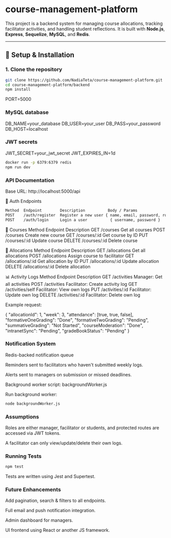 # course-management-platform
This project is a backend system for managing course allocations, tracking facilitator activities, and handling student reflections. It is built with **Node.js**, **Express**, **Sequelize**, **MySQL**, and **Redis**.

---

## 🚀 Setup & Installation

### 1. Clone the repository
```bash
git clone https://github.com/NadiaTeta/course-management-platform.git
cd course-management-platform/backend
npm install
```
PORT=5000

### MySQL database
DB_NAME=your_database
DB_USER=your_user
DB_PASS=your_password
DB_HOST=localhost

### JWT secrets
JWT_SECRET=your_jwt_secret
JWT_EXPIRES_IN=1d
```sh
docker run -p 6379:6379 redis
npm run dev
```
### API Documentation
Base URL: http://localhost:5000/api

🔐 Auth Endpoints
```sh
Method	Endpoint	    Description	         Body / Params	                         Response Example
POST	/auth/register	Register a new user	{ name, email, password, role }	          201 Created
POST	/auth/login	    Login a user	      { username, password }	{ token, user }
```
📘 Courses
Method	Endpoint	    Description
GET	    /courses	    Get all courses
POST	  /courses	    Create new course
GET	    /courses/:id	Get course by ID
PUT	    /courses/:id	Update course
DELETE	/courses/:id	Delete course

🧮 Allocations
Method	  Endpoint	      Description
GET     /allocations	    Get all allocations
POST	  /allocations	    Assign course to facilitator
GET	    /allocations/:id	Get allocation by ID
PUT	    /allocations/:id	Update allocation
DELETE	/allocations/:id	Delete allocation

📊 Activity Logs 
Method	Endpoint                  Description
GET	    /activities              	Manager: Get all activities
POST	  /activities	              Facilitator:  Create activity log
GET	    /activities/self	        Facilitator: View own logs
PUT	    /activities/:id	          Facilitator: Update own log
DELETE	/activities/:id	          Facilitator: Delete own log

Example request:

{
  "allocationId": 1,
  "week": 3,
  "attendance": [true, true, false],
  "formativeOneGrading": "Done",
  "formativeTwoGrading": "Pending",
  "summativeGrading": "Not Started",
  "courseModeration": "Done",
  "intranetSync": "Pending",
  "gradeBookStatus": "Pending"
}

### Notification System
Redis-backed notification queue

Reminders sent to facilitators who haven't submitted weekly logs.

Alerts sent to managers on submission or missed deadlines.

Background worker script: backgroundWorker.js

Run background worker:
```sh
node backgroundWorker.js
```
### Assumptions
Roles are either manager, facilitator or students, and protected routes are accessed via JWT tokens.

A facilitator can only view/update/delete their own logs.

### Running Tests
```sh
npm test
```
Tests are written using Jest and Supertest.

### Future Enhancements
Add pagination, search & filters to all endpoints.

Full email and push notification integration.

Admin dashboard for managers.

UI frontend using React or another JS framework.
